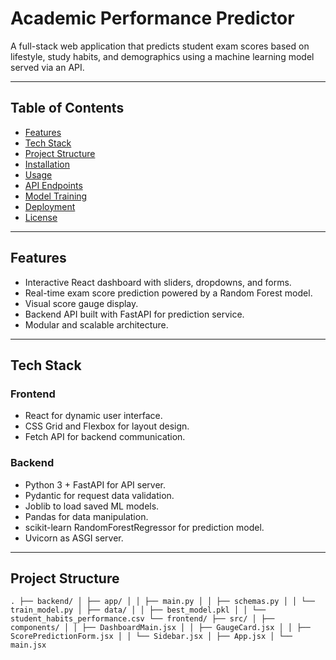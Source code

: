 # Academic Performance Predictor

A full-stack web application that predicts student exam scores based on lifestyle, study habits, and demographics using a machine learning model served via an API.

---

## Table of Contents

- [Features](#features)
- [Tech Stack](#tech-stack)
- [Project Structure](#project-structure)
- [Installation](#installation)
- [Usage](#usage)
- [API Endpoints](#api-endpoints)
- [Model Training](#model-training)
- [Deployment](#deployment)
- [License](#license)

---

## Features

- Interactive React dashboard with sliders, dropdowns, and forms.
- Real-time exam score prediction powered by a Random Forest model.
- Visual score gauge display.
- Backend API built with FastAPI for prediction service.
- Modular and scalable architecture.

---

## Tech Stack

### Frontend

- React for dynamic user interface.
- CSS Grid and Flexbox for layout design.
- Fetch API for backend communication.

### Backend

- Python 3 + FastAPI for API server.
- Pydantic for request data validation.
- Joblib to load saved ML models.
- Pandas for data manipulation.
- scikit-learn RandomForestRegressor for prediction model.
- Uvicorn as ASGI server.

---

## Project Structure

`.
├── backend/
│ ├── app/
│ │ ├── main.py
│ │ ├── schemas.py
│ │ └── train_model.py
│ ├── data/
│ │ ├── best_model.pkl
│ │ └── student_habits_performance.csv
└── frontend/
├── src/
│ ├── components/
│ │ ├── DashboardMain.jsx
│ │ ├── GaugeCard.jsx
│ │ ├── ScorePredictionForm.jsx
│ │ └── Sidebar.jsx
│ ├── App.jsx
│ └── main.jsx
`
